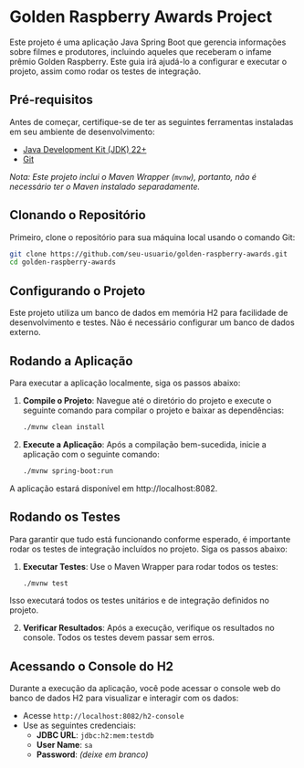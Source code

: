 # Golden Raspberry Awards Project

Este projeto é uma aplicação Java Spring Boot que gerencia informações sobre filmes e produtores, incluindo aqueles que receberam o infame prêmio Golden Raspberry. Este guia irá ajudá-lo a configurar e executar o projeto, assim como rodar os testes de integração.

## Pré-requisitos

Antes de começar, certifique-se de ter as seguintes ferramentas instaladas em seu ambiente de desenvolvimento:

- [Java Development Kit (JDK) 22+](https://www.oracle.com/java/technologies/javase-jdk22-downloads.html)
- [Git](https://git-scm.com/)

*Nota: Este projeto inclui o Maven Wrapper (`mvnw`), portanto, não é necessário ter o Maven instalado separadamente.*

## Clonando o Repositório

Primeiro, clone o repositório para sua máquina local usando o comando Git:

```bash
git clone https://github.com/seu-usuario/golden-raspberry-awards.git
cd golden-raspberry-awards
```

## Configurando o Projeto

Este projeto utiliza um banco de dados em memória H2 para facilidade de desenvolvimento e testes. Não é necessário configurar um banco de dados externo.

## Rodando a Aplicação

Para executar a aplicação localmente, siga os passos abaixo:

1. **Compile o Projeto**: Navegue até o diretório do projeto e execute o seguinte comando para compilar o projeto e baixar as dependências:

   ```bash
   ./mvnw clean install
   ```
   
2. **Execute a Aplicação**: Após a compilação bem-sucedida, inicie a aplicação com o seguinte comando:

   ```bash
   ./mvnw spring-boot:run
   ```
A aplicação estará disponível em http://localhost:8082.

## Rodando os Testes

Para garantir que tudo está funcionando conforme esperado, é importante rodar os testes de integração incluídos no projeto. Siga os passos abaixo:

1. **Executar Testes**: Use o Maven Wrapper para rodar todos os testes:

   ```bash
   ./mvnw test

Isso executará todos os testes unitários e de integração definidos no projeto.

2. **Verificar Resultados**: Após a execução, verifique os resultados no console. Todos os testes devem passar sem erros.

## Acessando o Console do H2

Durante a execução da aplicação, você pode acessar o console web do banco de dados H2 para visualizar e interagir com os dados:

- Acesse `http://localhost:8082/h2-console`
- Use as seguintes credenciais:
  - **JDBC URL**: `jdbc:h2:mem:testdb`
  - **User Name**: `sa`
  - **Password**: *(deixe em branco)*



   
